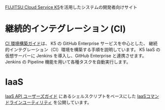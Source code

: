 [FUJITSU Cloud Service K5](http://jp.fujitsu.com/solutions/cloud/k5/)を活用したシステムの開発者向けサイト

# 継続的インテグレーション (CI)

[CI 環境構築ガイド](https://github.com/k5-community/developer/tree/master/ci-guide)は、
K5 の GitHub Enterprise サービスを中心とした、
継続的インテグレーション（CI）環境を構築する手順を説明しています。
K5 IaaS の仮想サーバーに Jenkins を導入し、GitHub Enterprise と連携させます。
Jenkins の Pipeline 機能を用いて各種タスクを自動実行します。

# IaaS

[IaaS API ユーザーズガイド](https://k5-doc.jp-east-1.paas.cloud.global.fujitsu.com/doc/jp/iaas/document/api-user-guide/)
にあるシェルスクリプトをベースにした
[IaaSコマンドラインユーティリティ](https://github.com/k5-community/developer/tree/master/utils/iaas)
を公開しています。
